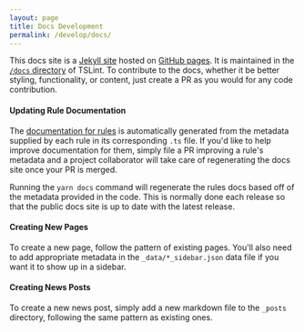 ```yaml
---
layout: page
title: Docs Development
permalink: /develop/docs/
---
```


This docs site is a [Jekyll site][0] hosted on [GitHub pages][1].
It is maintained in the [`/docs` directory][2] of TSLint.
To contribute to the docs, whether it be better styling, functionality, or content, just create a PR as you would for any code contribution.

#### Updating Rule Documentation ####
The [documentation for rules][3] is automatically generated from the metadata supplied by each rule in its corresponding `.ts` file.
If you'd like to help improve documentation for them, simply file a PR improving a rule's metadata and a project collaborator will take care of regenerating the docs site once your PR is merged.

Running the `yarn docs` command will regenerate the rules docs based off of the metadata provided in the code. This is normally done each release so that the public docs site is up to date with the latest release.

#### Creating New Pages ####
To create a new page, follow the pattern of existing pages. You'll also need to add appropriate metadata in the `_data/*_sidebar.json` data file if you want it to show up in a sidebar.

#### Creating News Posts ####
To create a new news post, simply add a new markdown file to the `_posts` directory, following the same pattern as existing ones.

[0]: http://jekyllrb.com/
[1]: https://pages.github.com/
[2]: https://github.com/palantir/tslint/tree/master/docs
[3]: {{site.baseurl}}/rules/
[4]: https://git-scm.com/docs/git-worktree
